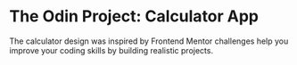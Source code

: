 # The Odin Project: Calculator App

The calculator design was inspired by Frontend Mentor challenges help you improve your coding skills by building realistic projects.
